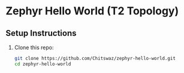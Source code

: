 # Zephyr Hello World (T2 Topology)

## Setup Instructions

1. Clone this repo:
   ```bash
   git clone https://github.com/Chitswaz/zephyr-hello-world.git
   cd zephyr-hello-world